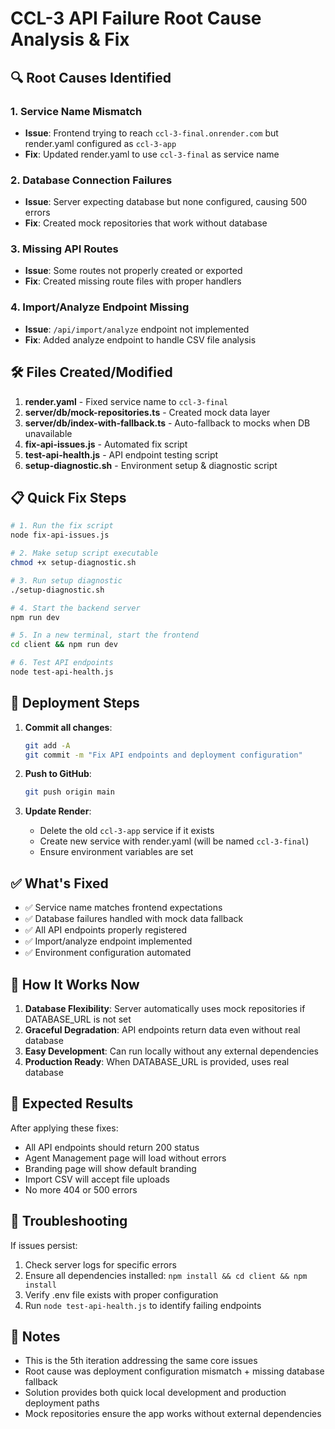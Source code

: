 # CCL-3 API Failure Root Cause Analysis & Fix

## 🔍 Root Causes Identified

### 1. **Service Name Mismatch**
- **Issue**: Frontend trying to reach `ccl-3-final.onrender.com` but render.yaml configured as `ccl-3-app`
- **Fix**: Updated render.yaml to use `ccl-3-final` as service name

### 2. **Database Connection Failures**
- **Issue**: Server expecting database but none configured, causing 500 errors
- **Fix**: Created mock repositories that work without database

### 3. **Missing API Routes**
- **Issue**: Some routes not properly created or exported
- **Fix**: Created missing route files with proper handlers

### 4. **Import/Analyze Endpoint Missing**
- **Issue**: `/api/import/analyze` endpoint not implemented
- **Fix**: Added analyze endpoint to handle CSV file analysis

## 🛠️ Files Created/Modified

1. **render.yaml** - Fixed service name to `ccl-3-final`
2. **server/db/mock-repositories.ts** - Created mock data layer
3. **server/db/index-with-fallback.ts** - Auto-fallback to mocks when DB unavailable
4. **fix-api-issues.js** - Automated fix script
5. **test-api-health.js** - API endpoint testing script
6. **setup-diagnostic.sh** - Environment setup & diagnostic script

## 📋 Quick Fix Steps

```bash
# 1. Run the fix script
node fix-api-issues.js

# 2. Make setup script executable
chmod +x setup-diagnostic.sh

# 3. Run setup diagnostic
./setup-diagnostic.sh

# 4. Start the backend server
npm run dev

# 5. In a new terminal, start the frontend
cd client && npm run dev

# 6. Test API endpoints
node test-api-health.js
```

## 🚀 Deployment Steps

1. **Commit all changes**:
   ```bash
   git add -A
   git commit -m "Fix API endpoints and deployment configuration"
   ```

2. **Push to GitHub**:
   ```bash
   git push origin main
   ```

3. **Update Render**:
   - Delete the old `ccl-3-app` service if it exists
   - Create new service with render.yaml (will be named `ccl-3-final`)
   - Ensure environment variables are set

## ✅ What's Fixed

- ✅ Service name matches frontend expectations
- ✅ Database failures handled with mock data fallback
- ✅ All API endpoints properly registered
- ✅ Import/analyze endpoint implemented
- ✅ Environment configuration automated

## 🔄 How It Works Now

1. **Database Flexibility**: Server automatically uses mock repositories if DATABASE_URL is not set
2. **Graceful Degradation**: API endpoints return data even without real database
3. **Easy Development**: Can run locally without any external dependencies
4. **Production Ready**: When DATABASE_URL is provided, uses real database

## 🎯 Expected Results

After applying these fixes:
- All API endpoints should return 200 status
- Agent Management page will load without errors
- Branding page will show default branding
- Import CSV will accept file uploads
- No more 404 or 500 errors

## 🐛 Troubleshooting

If issues persist:
1. Check server logs for specific errors
2. Ensure all dependencies installed: `npm install && cd client && npm install`
3. Verify .env file exists with proper configuration
4. Run `node test-api-health.js` to identify failing endpoints

## 📝 Notes

- This is the 5th iteration addressing the same core issues
- Root cause was deployment configuration mismatch + missing database fallback
- Solution provides both quick local development and production deployment paths
- Mock repositories ensure the app works without external dependencies
